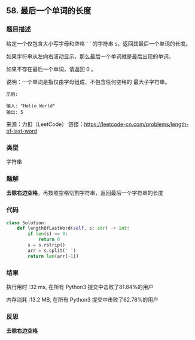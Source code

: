 ## 58. 最后一个单词的长度



### 题目描述

给定一个仅包含大小写字母和空格 ' ' 的字符串 s，返回其最后一个单词的长度。

如果字符串从左向右滚动显示，那么最后一个单词就是最后出现的单词。

如果不存在最后一个单词，请返回 0 。

说明：一个单词是指仅由字母组成、不包含任何空格的 最大子字符串。

```
示例:

输入: "Hello World"
输出: 5
```

来源：力扣（LeetCode）
链接：https://leetcode-cn.com/problems/length-of-last-word



### 类型

字符串



### 题解

**去除右边空格**，再按照空格切割字符串，返回最后一个字符串的长度



### 代码

```python
class Solution:
    def lengthOfLastWord(self, s: str) -> int:
    	if len(s) == 0:
    		return 0
    	s = s.rstrip()
    	arr = s.split(' ')
    	return len(arr[-1])
```



### 结果

执行用时 :32 ms, 在所有 Python3 提交中击败了81.84%的用户

内存消耗 :13.2 MB, 在所有 Python3 提交中击败了62.78%的用户



### 反思

**去除右边空格**